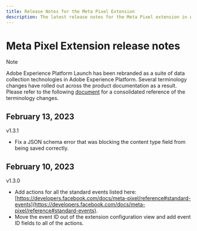 ```yaml
---
title: Release Notes for the Meta Pixel Extension
description: The latest release notes for the Meta Pixel extension in Adobe Experience Platform.
---
```

# Meta Pixel Extension release notes

>[!NOTE]
>
>Adobe Experience Platform Launch has been rebranded as a suite of data collection technologies in Adobe Experience Platform. Several terminology changes have rolled out across the product documentation as a result. Please refer to the following [document](../../../term-updates.md) for a consolidated reference of the terminology changes.

## February 13, 2023

v1.3.1

* Fix a JSON schema error that was blocking the content type field from being saved correctly.

## February 10, 2023

v1.3.0

* Add actions for all the standard events listed here: [https://developers.facebook.com/docs/meta-pixel/reference#standard-events](https://developers.facebook.com/docs/meta-pixel/reference#standard-events).
* Move the event ID out of the extension configuration view and add event ID fields to all of the actions.
